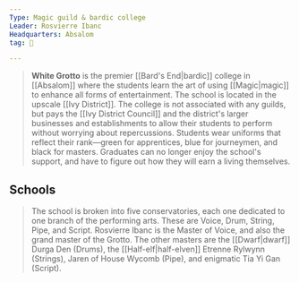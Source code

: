 ```yaml
---
Type: Magic guild & bardic college
Leader: Rosvierre Ibanc
Headquarters: Absalom
tag: 👥

---
```


> **White Grotto** is the premier [[Bard's End|bardic]] college in [[Absalom]] where the students learn the art of using [[Magic|magic]] to enhance all forms of entertainment. The school is located in the upscale [[Ivy District]].
> The college is not associated with any guilds, but pays the [[Ivy District Council]] and the district's larger businesses and establishments to allow their students to perform without worrying about repercussions. Students wear uniforms that reflect their rank—green for apprentices, blue for journeymen, and black for masters. Graduates can no longer enjoy the school's support, and have to figure out how they will earn a living themselves.


## Schools

> The school is broken into five conservatories, each one dedicated to one branch of the performing arts. These are Voice, Drum, String, Pipe, and Script. Rosvierre Ibanc is the Master of Voice, and also the grand master of the Grotto. The other masters are the [[Dwarf|dwarf]] Durga Den (Drums), the [[Half-elf|half-elven]] Etrenne Rylwynn (Strings), Jaren of House Wycomb (Pipe), and enigmatic Tia Yi Gan (Script).







